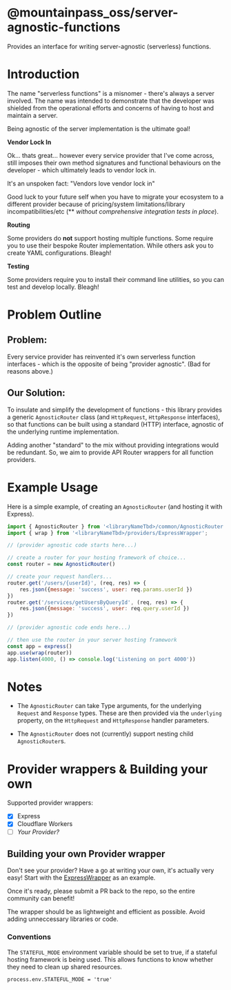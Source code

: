 # @mountainpass_oss/server-agnostic-functions

Provides an interface for writing server-agnostic (serverless) functions.

# Introduction

The name "serverless functions" is a misnomer - there's always a server involved. The name was intended to demonstrate that the developer was shielded from the operational efforts and concerns of having to host and maintain a server.

Being agnostic of the server implementation is the ultimate goal!

**Vendor Lock In**

Ok... thats great... however every service provider that I've come across, still imposes their own method signatures and functional behaviours on the developer - which ultimately leads to vendor lock in. 

It's an unspoken fact: "Vendors love vendor lock in"

Good luck to your future self when you have to migrate your ecosystem to a different provider because of pricing/system limitations/library incompatibilities/etc  (** *without comprehensive integration tests in place*).

**Routing**

Some providers do **not** support hosting multiple functions. Some require you to use their bespoke Router implementation. While others ask you to create YAML configurations. Bleagh!

**Testing**

Some providers require you to install their command line utilities, so you can test and develop locally. Bleagh!

# Problem Outline

## Problem: 

Every service provider has reinvented it's own serverless function interfaces - which is the opposite of being "provider agnostic". (Bad for reasons above.)

## Our Solution:

To insulate and simplify the development of functions - this library provides a generic `AgnosticRouter` class (and `HttpRequest`, `HttpResponse` interfaces), so that functions can be built using a standard (HTTP) interface, agnostic of the underlying runtime implementation.

Adding another "standard" to the mix without providing integrations would be redundant. So, we aim to provide API Router wrappers for all function providers.

# Example Usage

Here is a simple example, of creating an `AgnosticRouter` (and hosting it with Express).

```javascript
import { AgnosticRouter } from '<libraryNameTbd>/common/AgnosticRouter';
import { wrap } from '<libraryNameTbd>/providers/ExpressWrapper';

// (provider agnostic code starts here...)

// create a router for your hosting framework of choice...
const router = new AgnosticRouter()

// create your request handlers...
router.get('/users/{userId}', (req, res) => {
    res.json({message: 'success', user: req.params.userId })
})
router.get('/services/getUsersByQueryId', (req, res) => {
    res.json({message: 'success', user: req.query.userId })
})

// (provider agnostic code ends here...)

// then use the router in your server hosting framework
const app = express()
app.use(wrap(router))
app.listen(4000, () => console.log('Listening on port 4000'))
```

# Notes

- The `AgnosticRouter` can take Type arguments, for the underlying `Request` and `Response` types. These are then provided via the `underlying` property, on the `HttpRequest` and `HttpResponse` handler parameters.

- The `AgnosticRouter` does not (currently) support nesting child `AgnosticRouter`s.

# Provider wrappers & Building your own

Supported provider wrappers:

- [x] Express
- [x] Cloudflare Workers
- [ ] *Your Provider?*

## Building your own Provider wrapper

Don't see your provider? Have a go at writing your own, it's actually very easy! Start with the [ExpressWrapper](src/providers/ExpressWrapper.ts) as an example.

Once it's ready, please submit a PR back to the repo, so the entire community can benefit!

The wrapper should be as lightweight and efficient as possible. Avoid adding unneccessary libraries or code.

### Conventions

The `STATEFUL_MODE` environment variable should be set to true, if a stateful hosting framework is being used. This allows functions to know whether they need to clean up shared resources.

```
process.env.STATEFUL_MODE = 'true'
```